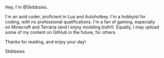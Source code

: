 Hey, I'm @Skibbsies.

I'm an avid coder, proficient in Lua and Autohotkey. I'm a hobbyist for coding, with no professional qualifications.
I'm a fan of gaming, especially on Minecraft and Terraria (and I enjoy modding both!). Equally, I may upload some of my content on GitHub in the future, for others.

Thanks for reading, and enjoy your day!

Skibbsies
